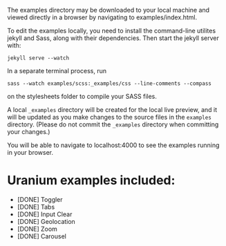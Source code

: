 The examples directory may be downloaded to your local machine and viewed directly in a browser by navigating to examples/index.html.

To edit the examples locally, you need to install the command-line utilites jekyll and Sass, along with their dependencies. Then start the jekyll server with:

`jekyll serve --watch`

In a separate terminal process, run  

`sass --watch examples/scss:_examples/css --line-comments --compass`

on the stylesheets folder to compile your SASS files.

A local `_examples` directory will be created for the local live preview, and it will be updated as you make changes to the source files in the `examples` directory. (Please do not commit the `_examples` directory when committing your changes.)

You will be able to navigate to localhost:4000 to see the examples running in your browser.

# Uranium examples included:

* [DONE] Toggler
* [DONE] Tabs
* [DONE] Input Clear
* [DONE] Geolocation
* [DONE] Zoom
* [DONE] Carousel

